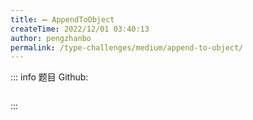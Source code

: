 ```yaml
---
title: ➖ AppendToObject
createTime: 2022/12/01 03:40:13
author: pengzhanbo
permalink: /type-challenges/medium/append-to-object/
---
```


::: info 题目
Github: []()

```ts

```

:::
